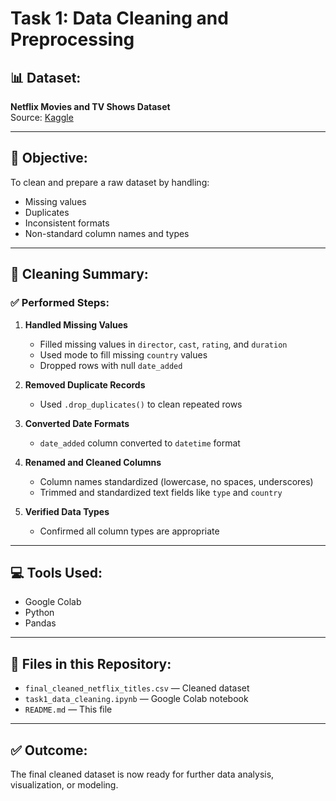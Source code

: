 
# Task 1: Data Cleaning and Preprocessing

## 📊 Dataset:
**Netflix Movies and TV Shows Dataset**  
Source: [Kaggle](https://www.kaggle.com/datasets/shivamb/netflix-shows)

---

## 🎯 Objective:
To clean and prepare a raw dataset by handling:
- Missing values
- Duplicates
- Inconsistent formats
- Non-standard column names and types

---

## 🧹 Cleaning Summary:

### ✅ Performed Steps:
1. **Handled Missing Values**
   - Filled missing values in `director`, `cast`, `rating`, and `duration`
   - Used mode to fill missing `country` values
   - Dropped rows with null `date_added`

2. **Removed Duplicate Records**
   - Used `.drop_duplicates()` to clean repeated rows

3. **Converted Date Formats**
   - `date_added` column converted to `datetime` format

4. **Renamed and Cleaned Columns**
   - Column names standardized (lowercase, no spaces, underscores)
   - Trimmed and standardized text fields like `type` and `country`

5. **Verified Data Types**
   - Confirmed all column types are appropriate

---

## 💻 Tools Used:
- Google Colab
- Python
- Pandas

---

## 📁 Files in this Repository:
- `final_cleaned_netflix_titles.csv` — Cleaned dataset
- `task1_data_cleaning.ipynb` — Google Colab notebook
- `README.md` — This file

---

## ✅ Outcome:
The final cleaned dataset is now ready for further data analysis, visualization, or modeling.
